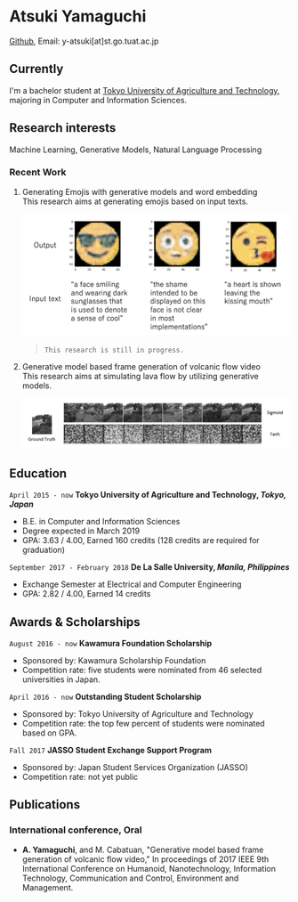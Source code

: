 # Atsuki Yamaguchi

[Github](https://github.com/gucci-j), 
Email: y-atsuki[at]st.go.tuat.ac.jp

## Currently

I'm a bachelor student at [Tokyo University of Agriculture and Technology](http://www.tuat.ac.jp/en/), majoring in Computer and Information Sciences.

## Research interests

Machine Learning, Generative Models, Natural Language Processing

### Recent Work

1. Generating Emojis with generative models and word embedding  
This research aims at generating emojis based on input texts. 

    ![emoji generated](images/emoji.png)

    > `This research is still in progress.`  

2. Generative model based frame generation of volcanic flow video  
This research aims at simulating lava flow by utilizing generative models.

    ![lava flow simulation](images/volcano.png)


## Education

`April 2015 - now`
__Tokyo University of Agriculture and Technology, *Tokyo, Japan*__ 

- B.E. in Computer and Information Sciences
- Degree expected in March 2019
- GPA: 3.63 / 4.00, Earned 160 credits (128 credits are required for graduation)

`September 2017 - February 2018`
__De La Salle University, *Manila, Philippines*__

- Exchange Semester at Electrical and Computer Engineering
- GPA: 2.82 / 4.00, Earned 14 credits

## Awards & Scholarships

`August 2016 - now` __Kawamura Foundation Scholarship__

- Sponsored by: Kawamura Scholarship Foundation
- Competition rate: five students were nominated from 46 selected universities in Japan.

`April 2016 - now` __Outstanding Student Scholarship__

- Sponsored by: Tokyo University of Agriculture and Technology
- Competition rate: the top few percent of students were nominated based on GPA.

`Fall 2017` __JASSO Student Exchange Support Program__

- Sponsored by: Japan Student Services Organization (JASSO)
- Competition rate: not yet public

## Publications
### International conference, Oral
* **A. Yamaguchi**, and M. Cabatuan, "Generative model based frame generation of volcanic flow video," In proceedings of 2017 IEEE 9th International Conference on Humanoid, Nanotechnology, Information Technology, Communication and Control, Environment and Management.

<!-- ### Footer
Last updated: July 2018 -->
